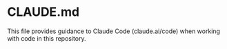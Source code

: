 # CLAUDE.md

This file provides guidance to Claude Code (claude.ai/code) when working with code in this repository.